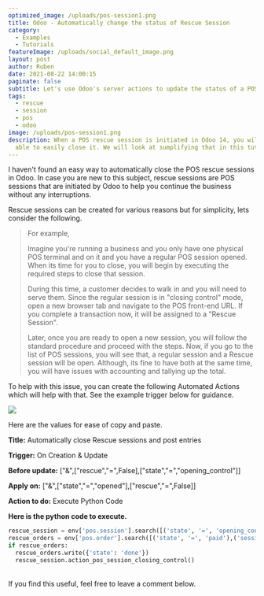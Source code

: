 ```yaml
---
optimized_image: /uploads/pos-session1.png
title: Odoo - Automatically change the status of Rescue Session
category:
  - Examples
  - Tutorials
featureImage: /uploads/social_default_image.png
layout: post
author: Ruben
date: 2021-08-22 14:00:15
paginate: false
subtitle: Let's use Odoo's server actions to update the status of a POS rescue sessions
tags:
  - rescue
  - session
  - pos
  - odoo
image: /uploads/pos-session1.png
description: When a POS rescue session is initiated in Odoo 14, you will not be
  able to easily close it. We will look at sumplifying that in this tutorial
---
```

I haven't found an easy way to automatically close the POS rescue sessions in Odoo. In case you are new to this subject, rescue sessions are POS sessions that are initiated by Odoo to help you continue the business without any interruptions.

 Rescue sessions can be created for various reasons but for simplicity, lets consider the following. 

> For example, 
>
> Imagine you're running a business and you only have one physical POS terminal and on it and you have a regular POS session opened. When its time for you to close, you will begin by executing the required steps to close that session.
>
> During this time, a customer decides to walk in and you will need to serve them. Since the regular session is in "closing control" mode, open a new browser tab and navigate to the POS front-end URL. If you complete a transaction now, it will be assigned to a "Rescue Session".
>
> Later, once you are ready to open a new session, you will follow the standard procedure and proceed with the steps. Now, if you go to the list of POS sessions, you will see that, a regular session and a Rescue session will be open. Although, its fine to have both at the same time, you will have issues with accounting and tallying up the total.

To help with this issue, you can create the following Automated Actions which will help with that. See the example trigger below for guidance.

![](/uploads/screen-shot-2021-08-22-at-2.35.35-pm.png)

Here are the values for ease of copy and paste.

**Title:** Automatically close Rescue sessions and post entries

**Trigger:** On Creation & Update

**Before update:** \["&",["rescue","=",False],\["state","=","opening_control"]]

**Apply on:** \["&",["state","=","opened"],\["rescue","=",False]]

**Action to do:** Execute Python Code

**Here is the python code to execute.**

```python
rescue_session = env['pos.session'].search([('state', '=', 'opening_control'),('name', 'ilike', 'RESCUE FOR POS')])
rescue_orders = env['pos.order'].search([('state', '=', 'paid'),('session_id', 'ilike', 'RESCUE FOR POS')])
if rescue_orders:
  rescue_orders.write({'state': 'done'})
  rescue_session.action_pos_session_closing_control()
```

\
If you find this useful, feel free to leave a comment below.